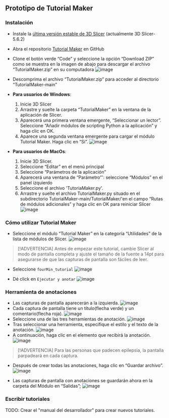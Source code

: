 ## Prototipo de Tutorial Maker

### Instalación

- Instale la [última versión estable de 3D Slicer](https://download.slicer.org) (actualmente 3D Slicer-5.6.2)
- Abra el repositorio [Tutorial Maker](https://github.com/SlicerLatinAmerica/TutorialMaker) en GitHub
- Clone el botón verde “Code” y seleccione la opción “Download ZIP” como se muestra en la imagen de abajo para descargar el archivo “TutorialMaker.zip” en su computadora
![image](DOCS/Img_es/DescargarRepo.png)
- Descomprima el archivo “TutorialMaker.zip” para acceder al directorio “TutorialMaker-main”

- **Para usuarios de Windows**:
    1. Inicie 3D Slicer
    2. Arrastre y suelte la carpeta “TutorialMaker” en la ventana de la aplicación de Slicer.
    3. Aparecerá una primera ventana emergente, “Seleccionar un lector”. Seleccione “Añadir módulos de scripting Python a la aplicación” y haga clic en OK.
    4. Aparece una segunda ventana emergente para cargar el módulo Tutorial Maker. Haga clic en “Sí”.
    ![image](DOCS/Img_es/InstalarWindows.gif)

- **Para usuarios de MacOs**:
    1. Inicie 3D Slicer.
    2. Seleccione “Editar” en el menú principal
    3. Seleccione “Parámetros de la aplicación”
    4. Aparecerá una ventana de “Parámetro”': seleccione “Módulos” en el panel izquierdo
    5. Seleccione el archivo 'TutoriaMaker.py'.
    6. Arrastre y suelte el archivo TutorialMaker.py situado en el subdirectorio TutorialMaker-main/TutorialMaker/'en el campo “Rutas de módulos adicionales” y haga clic en OK para reiniciar Slicer
    ![image](DOCS/Img_es/InstalarMac.gif)

### Cómo utilizar Tutorial Maker

- Seleccione el módulo “Tutorial Maker” en la categoría “Utilidades” de la lista de módulos de Slicer.
![image](DOCS/Img_es/SeleccionarModulo.png)
> [!ADVERTENCIA]
> Antes de empezar este tutorial, cambie Slicer al modo de pantalla completa y ajuste el tamaño de la fuente a 14pt para asegurarse de que las capturas de pantalla son fáciles de leer.

- Seleccione `fourMin_tutorial`
![image](DOCS/Img_es/Seleccionar4min.png)

- Dé click en `Ejecutar y anotar`
![image](DOCS/Img_es/SeleccionarEjecutar.png)

### Herramienta de anotaciones

-	Las capturas de pantalla aparecerán a la izquierda.
![image](DOCS/Img_es/Miniaturas.png)
-	Cada captura de pantalla tiene un título(flecha verde) y un comentario(flecha roja).
![image](DOCS/Img_es/TituloDescripcion.png)
- Seleccione una de las tres herramientas de anotación.
![image](DOCS/Img_es/Anotaciones.png)
-	Tras seleccionar una herramienta, especifique el estilo y el texto de la anotación.
![image](DOCS/Img_es/Flechas.png)
-	A continuación, haga clic en el elemento que recibirá la anotación.
![image](DOCS/Img_es/Anotaciones.gif)

> [!ADVERTENCIA]
> Para las personas que padecen epilepsia, la pantalla parpadeará en cada captura.
- Después de crear todas las anotaciones, haga clic en “Guardar archivo”.
![image](DOCS/Img_es/PDF.png)

- Las capturas de pantalla con anotaciones se guardarán ahora en la carpeta del Módulo en “Salidas”;
![image](https://github.com/SlicerLatinAmerica/TutorialMaker/assets/28208639/3a5feeb0-b7a3-41c8-923f-77239f5331c8)

### Escribir tutoriales

TODO: Crear el "manual del desarrollador" para crear nuevos tutoriales.
